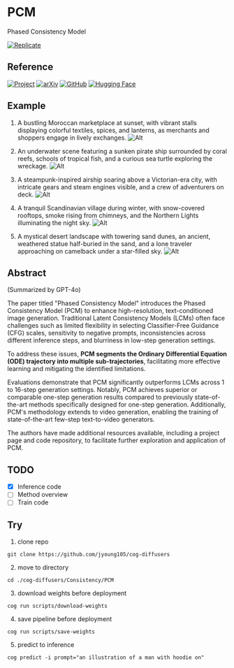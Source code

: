 # PCM

Phased Consistency Model

[![Replicate](https://replicate.com/jyoung105/pcm/badge)](https://replicate.com/jyoung105/pcm/)

## Reference

[![Project](https://img.shields.io/badge/Project-8A2BE2)](https://g-u-n.github.io/projects/pcm/)
[![arXiv](https://img.shields.io/badge/arXiv-2405.18407-b31b1b.svg)](https://arxiv.org/abs/2405.18407)
[![GitHub](https://img.shields.io/badge/GitHub-Repo-181717?logo=github)](https://github.com/G-U-N/Phased-Consistency-Model)
[![Hugging Face](https://img.shields.io/badge/🤗%20Huggingface-Model-yellow)](https://huggingface.co/wangfuyun/PCM_Weights)

## Example

1. A bustling Moroccan marketplace at sunset, with vibrant stalls displaying colorful textiles, spices, and lanterns, as merchants and shoppers engage in lively exchanges.
![Alt](../../assets/pcm1.png)

2. An underwater scene featuring a sunken pirate ship surrounded by coral reefs, schools of tropical fish, and a curious sea turtle exploring the wreckage.
![Alt](../../assets/pcm2.png)

3. A steampunk-inspired airship soaring above a Victorian-era city, with intricate gears and steam engines visible, and a crew of adventurers on deck.
![Alt](../../assets/pcm3.png)

4. A tranquil Scandinavian village during winter, with snow-covered rooftops, smoke rising from chimneys, and the Northern Lights illuminating the night sky.
![Alt](../../assets/pcm4.png)

5. A mystical desert landscape with towering sand dunes, an ancient, weathered statue half-buried in the sand, and a lone traveler approaching on camelback under a star-filled sky.
![Alt](../../assets/pcm5.png)

## Abstract

(Summarized by GPT-4o)

The paper titled "Phased Consistency Model" introduces the Phased Consistency Model (PCM) to enhance high-resolution, text-conditioned image generation. Traditional Latent Consistency Models (LCMs) often face challenges such as limited flexibility in selecting Classifier-Free Guidance (CFG) scales, sensitivity to negative prompts, inconsistencies across different inference steps, and blurriness in low-step generation settings. 

To address these issues, 
**PCM segments the Ordinary Differential Equation (ODE) trajectory into multiple sub-trajectories**, facilitating more effective learning and mitigating the identified limitations. 

Evaluations demonstrate that PCM significantly outperforms LCMs across 1 to 16-step generation settings. Notably, PCM achieves superior or comparable one-step generation results compared to previously state-of-the-art methods specifically designed for one-step generation. Additionally, PCM's methodology extends to video generation, enabling the training of state-of-the-art few-step text-to-video generators. 

The authors have made additional resources available, including a project page and code repository, to facilitate further exploration and application of PCM.

## TODO
- [x] Inference code
- [ ] Method overview
- [ ] Train code

## Try

1. clone repo
```
git clone https://github.com/jyoung105/cog-diffusers
```

2. move to directory
```
cd ./cog-diffusers/Consistency/PCM
```

3. download weights before deployment
```
cog run scripts/download-weights
```

4. save pipeline before deployment
```
cog run scripts/save-weights
```

5. predict to inference
```
cog predict -i prompt="an illustration of a man with hoodie on"
```
